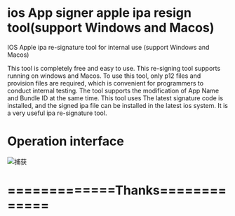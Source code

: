 # ios App signer apple ipa resign tool(support Windows and Macos)
IOS Apple ipa re-signature tool for internal use (support Windows and Macos)

This tool is completely free and easy to use. This re-signing tool supports running on windows and Macos. To use this tool, only p12 files and provision files are required, which is convenient for programmers to conduct internal testing. The tool supports the modification of App Name and Bundle ID at the same time. This tool uses The latest signature code is installed, and the signed ipa file can be installed in the latest ios system. It is a very useful ipa re-signature tool.
# Operation interface
![捕获](https://user-images.githubusercontent.com/117192490/199538821-cbf11ddb-f040-471c-b1a5-aa2a15ea7e36.JPG)
#   =============Thanks=============
